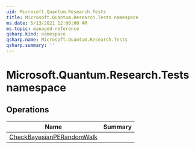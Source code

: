 ```yaml
---
uid: Microsoft.Quantum.Research.Tests
title: Microsoft.Quantum.Research.Tests namespace
ms.date: 5/13/2021 12:00:00 AM
ms.topic: managed-reference
qsharp.kind: namespace
qsharp.name: Microsoft.Quantum.Research.Tests
qsharp.summary: ''
---
```


# Microsoft.Quantum.Research.Tests namespace




<!-- summaries -->

## Operations

| Name | Summary |
|------|---------|
|[CheckBayesianPERandomWalk](xref:Microsoft.Quantum.Research.Tests.CheckBayesianPERandomWalk) | |


<!-- /summaries -->
